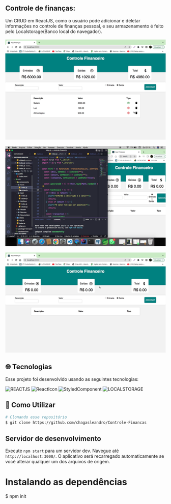 ## Controle de finanças:
Um CRUD em ReactJS, como o usuário pode adicionar e deletar informações no controle de finanças pessoal, e seu armazenamento é feito pelo Localstorage(Banco local do navegador).</br> </br>
<img src="./src/asserts/img3.png"/>
</br> </br>
<img src="./src/asserts/img1.png"/>
</br> </br>
<img src="./src/asserts/img2.png"/>
## :globe_with_meridians: Tecnologias

Esse projeto foi desenvolvido usando as seguintes tecnologias:

<img  alt="REACTJS"
     src="https://img.shields.io/badge/REACTJS-%231572B6?style=for-the-badge&logo=reactjs&logoColor=white"/>
<img alt="ReactIcon"
      src="https://img.shields.io/badge/ReactIcon-%231572B6.svg?style=for-the-badge&logo=react-icons&logoColor=white"/>
<img  alt="StyledComponent"
     src="https://img.shields.io/badge/STYLEDCOMPONENT-E34F26?style=for-the-badge&logo=Styled-component&logoColor=white"/> <img alt="LOCALSTORAGE"
      src="https://img.shields.io/badge/localstorage-%231572B6.svg?style=for-the-badge&logo=localstorage&logoColor=white"/>

## :wrench: Como Utilizar
```bash
# Clonando esse repositório
$ git clone https://github.com/chagasleandro/Controle-Financas
```

## Servidor de desenvolvimento

Execute `npm start` para um servidor dev. Navegue até `http://localhost:3000/`. O aplicativo será recarregado automaticamente se você alterar qualquer um dos arquivos de origem.
# Instalando as dependências
$ npm init
